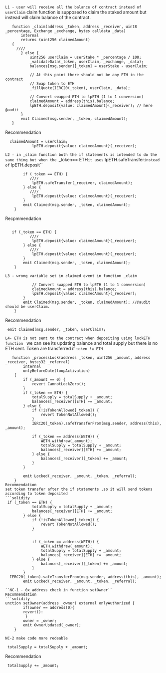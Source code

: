 
``L1 - user will receive all the balance of contract instead of userClaim``
claim function is supposed to claim the staked amount but instead will claim balance of the contract.
 ```solidity
    function _claim(address _token, address _receiver, uint8 _percentage, Exchange _exchange, bytes calldata _data)
        internal
        returns (uint256 claimedAmount)
    {
      ////  
        } else {
            uint256 userClaim = userStake * _percentage / 100;
            _validateData(_token, userClaim, _exchange, _data);
            balances[msg.sender][_token] = userStake - userClaim;

            // At this point there should not be any ETH in the contract
            // Swap token to ETH
            _fillQuote(IERC20(_token), userClaim, _data);

            // Convert swapped ETH to lpETH (1 to 1 conversion)
            claimedAmount = address(this).balance;
            lpETH.deposit{value: claimedAmount}(_receiver); // here @audit
        }
        emit Claimed(msg.sender, _token, claimedAmount);
    }
```
Recommendation
```solidity
  claimedAmount = userClaim;
            lpETH.deposit{value: claimedAmount}(_receiver); 

```
``L2 - in _claim function both the if statements is intended to do the same thing but when the ``_token== ETH`` it uses ``   lpETH.safeTransfer`` instead of ``  lpETH.deposit`` 
```solidity
        if (_token == ETH) {
           ////
            lpETH.safeTransfer(_receiver, claimedAmount);
        } else {
           ////
            lpETH.deposit{value: claimedAmount}(_receiver);
        }
        emit Claimed(msg.sender, _token, claimedAmount);
    }

```
Recpmmendation
```solidity
 
   if (_token == ETH) {
           ////
            lpETH.deposit{value: claimedAmount}(_receiver);
        } else {
           ////
            lpETH.deposit{value: claimedAmount}(_receiver);
        }
        emit Claimed(msg.sender, _token, claimedAmount);
    }
```
``L3 - wrong variable set in claimed event in function _claim``
```solidity
            // Convert swapped ETH to lpETH (1 to 1 conversion)
            claimedAmount = address(this).balance;
            lpETH.deposit{value: claimedAmount}(_receiver);
        }
        emit Claimed(msg.sender, _token, claimedAmount); //@audit should be userClaim.
    }
```
Recommendation
```solidity
 emit Claimed(msg.sender, _token, userClaim);
```
``L4- ETH is not sent to the contract when depositing using lockETH function ``
we can see its updating balance and total supply but there is no ETH sent. Token are transferred if ``token != ETH``
```solidity
   function _processLock(address _token, uint256 _amount, address _receiver, bytes32 _referral)
        internal
        onlyBeforeDate(loopActivation)
    {
        if (_amount == 0) {
            revert CannotLockZero();
        }
        if (_token == ETH) {
            totalSupply = totalSupply + _amount;
            balances[_receiver][ETH] += _amount;
        } else {
            if (!isTokenAllowed[_token]) {
                revert TokenNotAllowed();
            }
            IERC20(_token).safeTransferFrom(msg.sender, address(this), _amount);

            if (_token == address(WETH)) {
                WETH.withdraw(_amount);
                totalSupply = totalSupply + _amount;
                balances[_receiver][ETH] += _amount;
            } else {
                balances[_receiver][_token] += _amount;
            }
        }

        emit Locked(_receiver, _amount, _token, _referral);
    }
Recommendation
set token transfer after the if statements ,so it will send tokens according to token deposited 
```solidity
 if (_token == ETH) {
            totalSupply = totalSupply + _amount;
            balances[_receiver][ETH] += _amount;
        } else {
            if (!isTokenAllowed[_token]) {
                revert TokenNotAllowed();
            }
          

            if (_token == address(WETH)) {
                WETH.withdraw(_amount);
                totalSupply = totalSupply + _amount;
                balances[_receiver][ETH] += _amount;
            } else {
                balances[_receiver][_token] += _amount;
            }
        }
  IERC20(_token).safeTransferFrom(msg.sender, address(this), _amount);
        emit Locked(_receiver, _amount, _token, _referral);
```

```
``NC-1 - 0x address check in function setOwner``
Recommendation
```solidity
unction setOwner(address _owner) external onlyAuthorized {
        if(owner == address(0){
        revert():
         }
        owner = _owner; 
        emit OwnerUpdated(_owner);
    }
```
``NC-2 make code more redeable ``
```solidity
 totalSupply = totalSupply + _amount; 
```
Recommendation
```solidity
 totalSupply += _amount; 
```